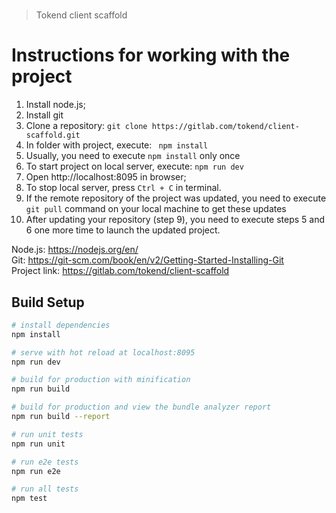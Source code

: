 # 

> Tokend client scaffold

# Instructions for working with the project

1. Install node.js;
2. Install git
3. Clone a repository: ```git clone https://gitlab.com/tokend/client-scaffold.git```
4. In folder with project, execute: ``` npm install```
5. Usually, you need to execute ```npm install``` only once
6. To start project on local server, execute: ```npm run dev```
7. Open http://localhost:8095 in browser;
8. To stop local server, press `Ctrl + C` in terminal. 
9. If the remote repository of the project was updated, you need to execute ```git pull``` command on your local machine to get these updates
10. After updating your repository (step 9), you need to execute steps 5 and 6 one more time to launch the updated project.

Node.js: https://nodejs.org/en/  
Git: https://git-scm.com/book/en/v2/Getting-Started-Installing-Git  
Project link: https://gitlab.com/tokend/client-scaffold


## Build Setup

``` bash
# install dependencies
npm install

# serve with hot reload at localhost:8095
npm run dev

# build for production with minification
npm run build

# build for production and view the bundle analyzer report
npm run build --report

# run unit tests
npm run unit

# run e2e tests
npm run e2e

# run all tests
npm test
```
